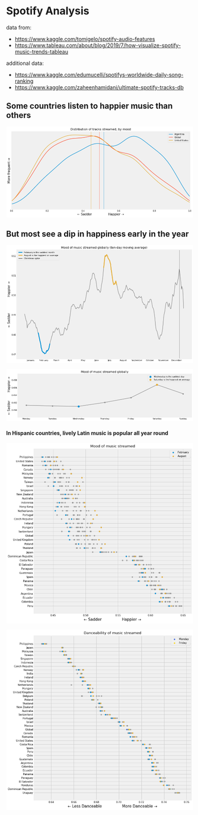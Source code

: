 # Spotify Analysis

data from:
- https://www.kaggle.com/tomigelo/spotify-audio-features
- https://www.tableau.com/about/blog/2019/7/how-visualize-spotify-music-trends-tableau

additional data:
- https://www.kaggle.com/edumucelli/spotifys-worldwide-daily-song-ranking
- https://www.kaggle.com/zaheenhamidani/ultimate-spotify-tracks-db

## Some countries listen to happier music than others

![Distribution of tracks streamed, by mood](images/mood_distribution.png)

## But most see a dip in happiness early in the year

![Mood of music streamed globally](images/mood_by_month.png)

![Mood of music streamed globally](images/mood_by_day.png)

#### In Hispanic countries, lively Latin music is popular all year round
![Mood of music streamed](images/mood_by_country.png)

![Danceability of music streamed](images/danceability_by_country.png)